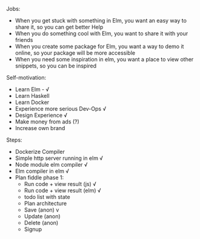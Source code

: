 Jobs:

- When you get stuck with something in Elm, you want an easy way to share it, so you can get better Help
- When you do something cool with Elm, you want to share it with your friends
- When you create some package for Elm, you want a way to demo it online, so your package will be more accessible
- When you need some inspiration in elm, you want a place to view other snippets, so you can be inspired


Self-motivation:
- Learn Elm - √
- Learn Haskell
- Learn Docker
- Experience more serious Dev-Ops √
- Design Experience √
- Make money from ads (?)
- Increase own brand


Steps:
- Dockerize Compiler
- Simple http server running in elm √
- Node module elm compiler √
- Elm compiler in elm √
- Plan fiddle phase 1:
	- Run code + view result (js) √
	- Run code + view result (elm) √
	- todo list with state
	- Plan architecture
	- Save (anon) v
	- Update (anon)
	- Delete (anon)
	- Signup
